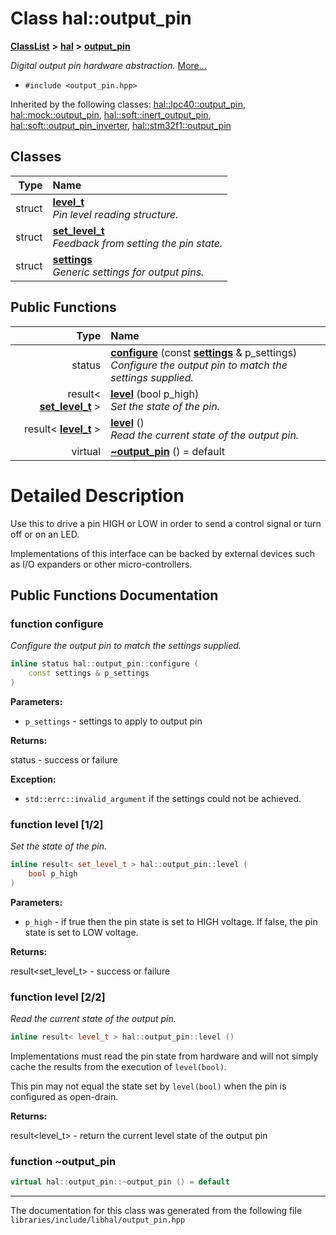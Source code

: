

# Class hal::output\_pin



[**ClassList**](annotated.md) **>** [**hal**](namespacehal.md) **>** [**output\_pin**](classhal_1_1output__pin.md)



_Digital output pin hardware abstraction._ [More...](#detailed-description)

* `#include <output_pin.hpp>`





Inherited by the following classes: [hal::lpc40::output\_pin](classhal_1_1lpc40_1_1output__pin.md),  [hal::mock::output\_pin](structhal_1_1mock_1_1output__pin.md),  [hal::soft::inert\_output\_pin](classhal_1_1soft_1_1inert__output__pin.md),  [hal::soft::output\_pin\_inverter](classhal_1_1soft_1_1output__pin__inverter.md),  [hal::stm32f1::output\_pin](classhal_1_1stm32f1_1_1output__pin.md)










## Classes

| Type | Name |
| ---: | :--- |
| struct | [**level\_t**](structhal_1_1output__pin_1_1level__t.md) <br>_Pin level reading structure._  |
| struct | [**set\_level\_t**](structhal_1_1output__pin_1_1set__level__t.md) <br>_Feedback from setting the pin state._  |
| struct | [**settings**](structhal_1_1output__pin_1_1settings.md) <br>_Generic settings for output pins._  |






















## Public Functions

| Type | Name |
| ---: | :--- |
|  status | [**configure**](#function-configure) (const [**settings**](structhal_1_1output__pin_1_1settings.md) & p\_settings) <br>_Configure the output pin to match the settings supplied._  |
|  result&lt; [**set\_level\_t**](structhal_1_1output__pin_1_1set__level__t.md) &gt; | [**level**](#function-level-12) (bool p\_high) <br>_Set the state of the pin._  |
|  result&lt; [**level\_t**](structhal_1_1output__pin_1_1level__t.md) &gt; | [**level**](#function-level-22) () <br>_Read the current state of the output pin._  |
| virtual  | [**~output\_pin**](#function-output_pin) () = default<br> |




























# Detailed Description


Use this to drive a pin HIGH or LOW in order to send a control signal or turn off or on an LED.


Implementations of this interface can be backed by external devices such as I/O expanders or other micro-controllers. 


    
## Public Functions Documentation




### function configure 

_Configure the output pin to match the settings supplied._ 
```C++
inline status hal::output_pin::configure (
    const settings & p_settings
) 
```





**Parameters:**


* `p_settings` - settings to apply to output pin 



**Returns:**

status - success or failure 




**Exception:**


* `std::errc::invalid_argument` if the settings could not be achieved. 




        



### function level [1/2]

_Set the state of the pin._ 
```C++
inline result< set_level_t > hal::output_pin::level (
    bool p_high
) 
```





**Parameters:**


* `p_high` - if true then the pin state is set to HIGH voltage. If false, the pin state is set to LOW voltage. 



**Returns:**

result&lt;set\_level\_t&gt; - success or failure 





        



### function level [2/2]

_Read the current state of the output pin._ 
```C++
inline result< level_t > hal::output_pin::level () 
```



Implementations must read the pin state from hardware and will not simply cache the results from the execution of `level(bool)`.


This pin may not equal the state set by `level(bool)` when the pin is configured as open-drain.




**Returns:**

result&lt;level\_t&gt; - return the current level state of the output pin 





        



### function ~output\_pin 

```C++
virtual hal::output_pin::~output_pin () = default
```




------------------------------
The documentation for this class was generated from the following file `libraries/include/libhal/output_pin.hpp`

